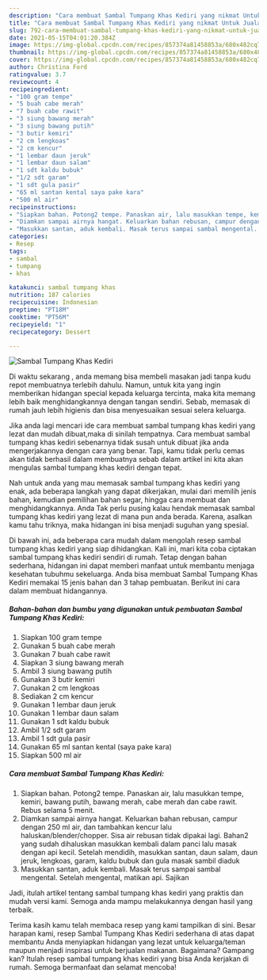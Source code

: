 ```yaml
---
description: "Cara membuat Sambal Tumpang Khas Kediri yang nikmat Untuk Jualan"
title: "Cara membuat Sambal Tumpang Khas Kediri yang nikmat Untuk Jualan"
slug: 792-cara-membuat-sambal-tumpang-khas-kediri-yang-nikmat-untuk-jualan
date: 2021-05-15T04:01:20.384Z
image: https://img-global.cpcdn.com/recipes/857374a81458853a/680x482cq70/sambal-tumpang-khas-kediri-foto-resep-utama.jpg
thumbnail: https://img-global.cpcdn.com/recipes/857374a81458853a/680x482cq70/sambal-tumpang-khas-kediri-foto-resep-utama.jpg
cover: https://img-global.cpcdn.com/recipes/857374a81458853a/680x482cq70/sambal-tumpang-khas-kediri-foto-resep-utama.jpg
author: Christina Ford
ratingvalue: 3.7
reviewcount: 4
recipeingredient:
- "100 gram tempe"
- "5 buah cabe merah"
- "7 buah cabe rawit"
- "3 siung bawang merah"
- "3 siung bawang putih"
- "3 butir kemiri"
- "2 cm lengkoas"
- "2 cm kencur"
- "1 lembar daun jeruk"
- "1 lembar daun salam"
- "1 sdt kaldu bubuk"
- "1/2 sdt garam"
- "1 sdt gula pasir"
- "65 ml santan kental saya pake kara"
- "500 ml air"
recipeinstructions:
- "Siapkan bahan. Potong2 tempe. Panaskan air, lalu masukkan tempe, kemiri, bawang putih, bawang merah, cabe merah dan cabe rawit. Rebus selama 5 menit."
- "Diamkan sampai airnya hangat. Keluarkan bahan rebusan, campur dengan 250 ml air, dan tambahkan kencur lalu haluskan/blender/chopper. Sisa air rebusan tidak dipakai lagi. Bahan2 yang sudah dihaluskan masukkan kembali dalam panci lalu masak dengan api kecil. Setelah mendidih, masukkan santan, daun salam, daun jeruk, lengkoas, garam, kaldu bubuk dan gula masak sambil diaduk"
- "Masukkan santan, aduk kembali. Masak terus sampai sambal mengental. Setelah mengental, matikan api. Sajikan"
categories:
- Resep
tags:
- sambal
- tumpang
- khas

katakunci: sambal tumpang khas 
nutrition: 187 calories
recipecuisine: Indonesian
preptime: "PT18M"
cooktime: "PT56M"
recipeyield: "1"
recipecategory: Dessert

---
```



![Sambal Tumpang Khas Kediri](https://img-global.cpcdn.com/recipes/857374a81458853a/680x482cq70/sambal-tumpang-khas-kediri-foto-resep-utama.jpg)

Di waktu  sekarang , anda memang bisa membeli masakan jadi tanpa kudu repot membuatnya terlebih dahulu. Namun, untuk kita yang ingin memberikan hidangan special kepada keluarga tercinta, maka kita memang lebih baik menghidangkannya dengan tangan sendiri. Sebab, memasak di rumah jauh lebih higienis dan bisa menyesuaikan sesuai selera keluarga.

Jika anda lagi mencari ide cara membuat sambal tumpang khas kediri yang lezat dan mudah dibuat,maka di sinilah tempatnya. Cara membuat sambal tumpang khas kediri  sebenarnya tidak susah untuk dibuat jika anda mengerjakannya dengan cara yang benar. Tapi, kamu tidak perlu cemas akan tidak berhasil dalam membuatnya 
sebab dalam artikel ini kita akan mengulas sambal tumpang khas kediri dengan tepat.  



Nah untuk anda yang mau memasak sambal tumpang khas kediri yang enak, ada beberapa langkah yang dapat dikerjakan, mulai dari memilih jenis bahan, kemudian pemilihan bahan segar, hingga cara membuat dan menghidangkannya. Anda Tak perlu pusing kalau hendak memasak sambal tumpang khas kediri yang lezat di mana pun anda berada. Karena, asalkan kamu  tahu triknya, maka hidangan ini bisa menjadi suguhan yang spesial.

Di bawah ini, ada beberapa cara mudah dalam mengolah resep sambal tumpang khas kediri yang siap dihidangkan. Kali ini, mari kita coba ciptakan sambal tumpang khas kediri sendiri di rumah. Tetap dengan bahan sederhana, hidangan ini dapat memberi manfaat untuk membantu menjaga kesehatan tubuhmu sekeluarga. Anda bisa membuat Sambal Tumpang Khas Kediri memakai 15 jenis bahan dan 3 tahap pembuatan. Berikut ini cara dalam membuat hidangannya.

<!--inarticleads1-->

##### Bahan-bahan dan bumbu yang digunakan untuk pembuatan Sambal Tumpang Khas Kediri:

1. Siapkan 100 gram tempe
1. Gunakan 5 buah cabe merah
1. Gunakan 7 buah cabe rawit
1. Siapkan 3 siung bawang merah
1. Ambil 3 siung bawang putih
1. Gunakan 3 butir kemiri
1. Gunakan 2 cm lengkoas
1. Sediakan 2 cm kencur
1. Gunakan 1 lembar daun jeruk
1. Gunakan 1 lembar daun salam
1. Gunakan 1 sdt kaldu bubuk
1. Ambil 1/2 sdt garam
1. Ambil 1 sdt gula pasir
1. Gunakan 65 ml santan kental (saya pake kara)
1. Siapkan 500 ml air




<!--inarticleads2-->

##### Cara membuat Sambal Tumpang Khas Kediri:

1. Siapkan bahan. Potong2 tempe. Panaskan air, lalu masukkan tempe, kemiri, bawang putih, bawang merah, cabe merah dan cabe rawit. Rebus selama 5 menit.
1. Diamkan sampai airnya hangat. Keluarkan bahan rebusan, campur dengan 250 ml air, dan tambahkan kencur lalu haluskan/blender/chopper. Sisa air rebusan tidak dipakai lagi. Bahan2 yang sudah dihaluskan masukkan kembali dalam panci lalu masak dengan api kecil. Setelah mendidih, masukkan santan, daun salam, daun jeruk, lengkoas, garam, kaldu bubuk dan gula masak sambil diaduk
1. Masukkan santan, aduk kembali. Masak terus sampai sambal mengental. Setelah mengental, matikan api. Sajikan




Jadi, itulah artikel tentang  sambal tumpang khas kediri  yang praktis dan mudah versi kami. Semoga anda mampu melakukannya dengan hasil yang terbaik. 

Terima kasih kamu telah membaca resep yang kami tampilkan di sini. Besar harapan kami, resep  Sambal Tumpang Khas Kediri sederhana di atas dapat membantu Anda menyiapkan hidangan yang lezat untuk keluarga/teman maupun menjadi inspirasi untuk berjualan makanan. Bagaimana? Gampang kan? Itulah resep sambal tumpang khas kediri yang bisa Anda kerjakan di rumah. Semoga bermanfaat dan selamat mencoba!

